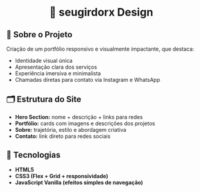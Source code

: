 <h1 align="center">🎨 seugirdorx Design</h1>

## 🧠 Sobre o Projeto

Criação de um portfólio responsivo e visualmente impactante, que destaca:

- Identidade visual única  
- Apresentação clara dos serviços  
- Experiência imersiva e minimalista  
- Chamadas diretas para contato via Instagram e WhatsApp

## 🗂️ Estrutura do Site

- **Hero Section:** nome + descrição + links para redes  
- **Portfólio:** cards com imagens e descrições dos projetos  
- **Sobre:** trajetória, estilo e abordagem criativa  
- **Contato:** link direto para redes sociais  

## 📱 Tecnologias

- **HTML5**  
- **CSS3 (Flex + Grid + responsividade)**  
- **JavaScript Vanilla (efeitos simples de navegação)**

